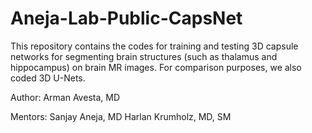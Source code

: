 # Aneja-Lab-Public-CapsNet

This repository contains the codes for training and testing 3D capsule networks for segmenting brain structures (such as thalamus and hippocampus)
on brain MR images. For comparison purposes, we also coded 3D U-Nets.


Author:
Arman Avesta, MD

Mentors:
Sanjay Aneja, MD
Harlan Krumholz, MD, SM

